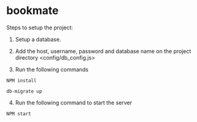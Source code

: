 # bookmate

Steps to setup the project:

1. Setup a database.

2. Add the host, username, password and database name on the project directory <config/db_config.js>

3. Run the following commands

``` 
NPM install

db-migrate up 

```

4. Run the following command to start the server

```
NPM start
```

